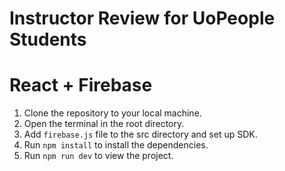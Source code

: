 # Instructor Review for UoPeople Students
# React + Firebase

1. Clone the repository to your local machine.
2. Open the terminal in the root directory.
3. Add `firebase.js` file to the src directory and set up SDK.
4. Run `npm install` to install the dependencies.
5. Run `npm run dev` to view the project.

